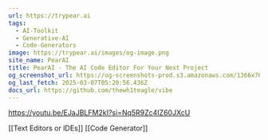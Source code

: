 ```yaml
---
url: https://trypear.ai
tags:
  - AI-Toolkit
  - Generative-AI
  - Code-Generators
image: https://trypear.ai/images/og-image.png
site_name: PearAI
title: PearAI - The AI Code Editor For Your Next Project
og_screenshot_url: https://og-screenshots-prod.s3.amazonaws.com/1366x768/80/false/9677058cdae690649c6143f051c6029c1fd46d1db826c2827e055ac6cd4c4bd7.jpeg
og_last_fetch: 2025-03-07T05:20:56.436Z
docs_url: https://github.com/thewh1teagle/vibe
---
```


https://youtu.be/EJaJBLFM2kI?si=Nq5R9Zc4IZ60JXcU

[[Text Editors or IDEs]]
[[Code Generator]]
